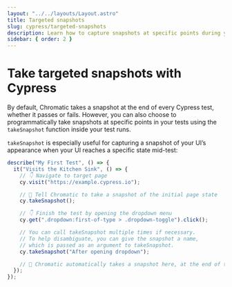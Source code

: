 ```yaml
---
layout: "../../layouts/Layout.astro"
title: Targeted snapshots
slug: cypress/targeted-snapshots
description: Learn how to capture snapshots at specific points during your Cypress tests programmatically
sidebar: { order: 2 }
---
```


# Take targeted snapshots with Cypress

By default, Chromatic takes a snapshot at the end of every Cypress test, whether it passes or fails. However, you can also choose to programmatically take snapshots at specific points in your tests using the `takeSnapshot` function inside your test runs.

`takeSnapshot` is especially useful for capturing a snapshot of your UI’s appearance when your UI reaches a specific state mid-test:

```js
describe("My First Test", () => {
  it("Visits the Kitchen Sink", () => {
    // 👇 Navigate to target page
    cy.visit("https://example.cypress.io");

    // 📸 Tell Chromatic to take a snapshot of the initial page state
    cy.takeSnapshot();

    // 👇 Finish the test by opening the dropdown menu
    cy.get(".dropdown:first-of-type > .dropdown-toggle").click();

    // You can call takeSnapshot multiple times if necessary.
    // To help disambiguate, you can give the snapshot a name, 
    // which is passed as an argument to takeSnapshot.
    cy.takeSnapshot("After opening dropdown");

    // 📸 Chromatic automatically takes a snapshot here, at the end of the test. 
  });
});
```
